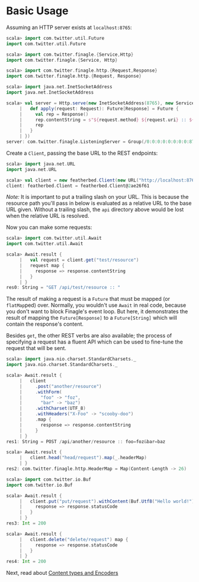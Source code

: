# Basic Usage

Assuming an HTTP server exists at `localhost:8765`:

```scala
scala> import com.twitter.util.Future
import com.twitter.util.Future

scala> import com.twitter.finagle.{Service,Http}
import com.twitter.finagle.{Service, Http}

scala> import com.twitter.finagle.http.{Request,Response}
import com.twitter.finagle.http.{Request, Response}

scala> import java.net.InetSocketAddress
import java.net.InetSocketAddress

scala> val server = Http.serve(new InetSocketAddress(8765), new Service[Request, Response] {
     |   def apply(request: Request): Future[Response] = Future {
     |     val rep = Response()
     |     rep.contentString = s"${request.method} ${request.uri} :: ${request.contentString}"
     |     rep
     |   }
     | })
server: com.twitter.finagle.ListeningServer = Group(/0:0:0:0:0:0:0:0:8765)
```

Create a `Client`, passing the base URL to the REST endpoints:

```scala
scala> import java.net.URL
import java.net.URL

scala> val client = new featherbed.Client(new URL("http://localhost:8765/api/"))
client: featherbed.Client = featherbed.Client@2ae26f61
```
*Note:* It is important to put a trailing slash on your URL.  This is because the resource path you'll pass in below
is evaluated as a relative URL to the base URL given.  Without a trailing slash, the `api` directory above would be
lost when the relative URL is resolved.

Now you can make some requests:

```scala
scala> import com.twitter.util.Await
import com.twitter.util.Await

scala> Await.result {
     |   val request = client.get("test/resource")
     |   request map {
     |     response => response.contentString
     |   }
     | }
res0: String = "GET /api/test/resource :: "
```

The result of making a request is a `Future` that must be mapped (or `flatMap`ped) over.  Normally, you wouldn't use
`Await` in real code, because you don't want to block Finagle's event loop.  But here, it demonstrates the result of
mapping the `Future[Response]` to a `Future[String]` which will contain the response's content.

Besides `get`, the other REST verbs are also available; the process of specifying a request has a fluent API which
can be used to fine-tune the request that will be sent.

```scala
scala> import java.nio.charset.StandardCharsets._
import java.nio.charset.StandardCharsets._

scala> Await.result {
     |   client
     |     .post("another/resource")
     |     .withForm(
     |       "foo" -> "foz",
     |       "bar" -> "baz")
     |     .withCharset(UTF_8)
     |     .withHeaders("X-Foo" -> "scooby-doo")
     |     .map {
     |       response => response.contentString
     |     }
     | }
res1: String = POST /api/another/resource :: foo=foz&bar=baz
```

```scala
scala> Await.result {
     |   client.head("head/request").map(_.headerMap)
     | }
res2: com.twitter.finagle.http.HeaderMap = Map(Content-Length -> 26)
```

```scala
scala> import com.twitter.io.Buf
import com.twitter.io.Buf

scala> Await.result {
     |   client.put("put/request").withContent(Buf.Utf8("Hello world!"), "text/plain") map {
     |     response => response.statusCode
     |   }
     | }
res3: Int = 200
```

```scala
scala> Await.result {
     |   client.delete("delete/request") map {
     |     response => response.statusCode
     |   }
     | }
res4: Int = 200
```


Next, read about [Content types and Encoders]("02-content-types-and-encoders.md")

